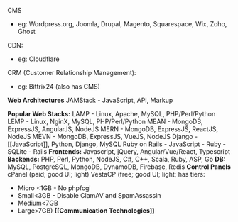 CMS
- eg: Wordpress.org, Joomla, Drupal, Magento, Squarespace, Wix, Zoho, Ghost

CDN:
- eg: Cloudflare

CRM (Customer Relationship Management):
- eg: Bittrix24 (also has CMS)

**Web Architectures**
JAMStack - JavaScript, API, Markup

**Popular Web Stacks:**
LAMP - Linux, Apache, MySQL, PHP/Perl/Python
LEMP - Linux, NginX, MySQL, PHP/Perl/Python
MEAN - MongoDB, ExpressJS, AngularJS, NodeJS
MERN - MongoDB, ExpressJS, ReactJS, NodeJS
MEVN - MongoDB, ExpressJS, VueJS, NodeJS
Django - [[JavaScript]], Python, Django, MySQL
Ruby on Rails - JavaScript - Ruby - SQLite - Rails
**Frontends:**
Javascript, jQuery, Angular/Vue/React, Typescript
**Backends:**
PHP, Perl, Python, NodeJS, C#, C++, Scala, Ruby, ASP, Go
**DB:**
MySQL, PostgreSQL, MongoDB, DynamoDB, Firebase, Redis
**Control Panels**
cPanel (paid; good UI; light)
VestaCP (free; good UI; light; has tiers:
- Micro <1GB - No phpfcgi
- Small<3GB - Disable ClamAV and SpamAssassin
- Medium<7GB
- Large>7GB)
**[[Communication Technologies]]**
